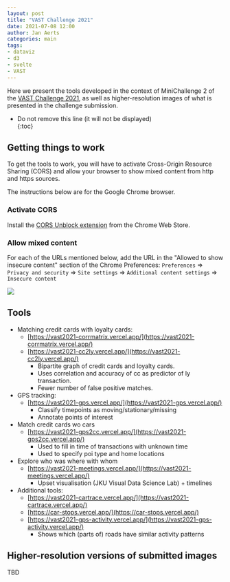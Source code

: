 ```yaml
---
layout: post
title: "VAST Challenge 2021"
date: 2021-07-08 12:00
author: Jan Aerts
categories: main
tags:
- dataviz
- d3
- svelte
- VAST
---
```

Here we present the tools developed in the context of MiniChallenge 2 of the [VAST Challenge 2021](https://vast-challenge.github.io/2021/), as well as higher-resolution images of what is presented in the challenge submission.

* Do not remove this line (it will not be displayed)                            
{:toc}

## Getting things to work
To get the tools to work, you will have to activate Cross-Origin Resource Sharing (CORS) and allow your browser to show mixed content from http and https sources.

The instructions below are for the Google Chrome browser.

### Activate CORS
Install the [CORS Unblock extension](https://chrome.google.com/webstore/detail/cors-unblock/lfhmikememgdcahcdlaciloancbhjino?hl=en) from the Chrome Web Store.

### Allow mixed content
For each of the URLs mentioned below, add the URL in the "Allowed to show insecure content" section of the Chrome Preferences: `Preferences` => `Privacy and security` => `Site settings` => `Additional content settings` => `Insecure content`

![]({{site.baseurl}}/assets/vast2021_insecure_content.png)

## Tools
* Matching credit cards with loyalty cards:
  * [https://vast2021-corrmatrix.vercel.app/](https://vast2021-corrmatrix.vercel.app/)
  * [https://vast2021-cc2ly.vercel.app/](https://vast2021-cc2ly.vercel.app/)
    * Bipartite graph of credit cards and loyalty cards.
    * Uses correlation and accuracy of cc as predictor of ly transaction.
    * Fewer number of false positive matches.
* GPS tracking:
  * [https://vast2021-gps.vercel.app/](https://vast2021-gps.vercel.app/)
    * Classify timepoints as moving/stationary/missing
    * Annotate points of interest
* Match credit cards wo cars
  * [https://vast2021-gps2cc.vercel.app/](https://vast2021-gps2cc.vercel.app/)
    * Used to fill in time of transactions with unknown time
    * Used to specify poi type and home locations
* Explore who was where with whom
  * [https://vast2021-meetings.vercel.app/](https://vast2021-meetings.vercel.app/)
    * Upset visualisation (JKU Visual Data Science Lab) + timelines
* Additional tools:
  * [https://vast2021-cartrace.vercel.app/](https://vast2021-cartrace.vercel.app/)
  * [https://car-stops.vercel.app/](https://car-stops.vercel.app/)
  * [https://vast2021-gps-activity.vercel.app/](https://vast2021-gps-activity.vercel.app/)
    * Shows which (parts of) roads have similar activity patterns
  

## Higher-resolution versions of submitted images
TBD